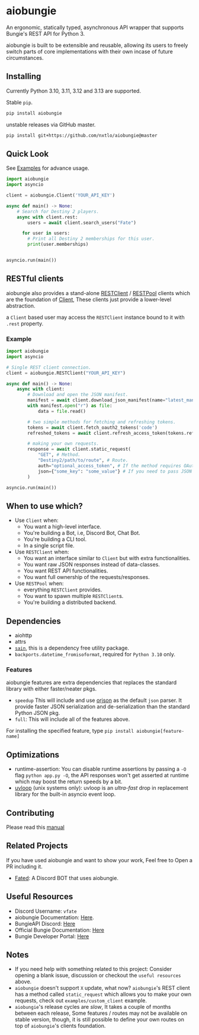 # aiobungie

An ergonomic, statically typed, asynchronous API wrapper that supports Bungie's REST API for Python 3.

aiobungie is built to be extensible and reusable, allowing its users to freely switch parts of core implementations with their own incase of future circumstances.

## Installing

Currently Python 3.10, 3.11, 3.12 and 3.13 are supported.

Stable `pip`.

```sh
pip install aiobungie
```

unstable releases via GitHub master.

```sh
pip install git+https://github.com/nxtlo/aiobungie@master
```

## Quick Look

See [Examples](https://github.com/nxtlo/aiobungie/tree/master/examples) for advance usage.

```py
import aiobungie
import asyncio

client = aiobungie.Client('YOUR_API_KEY')

async def main() -> None:
    # Search for Destiny 2 players.
    async with client.rest:
        users = await client.search_users("Fate")

      for user in users:
        # Print all Destiny 2 memberships for this user.
        print(user.memberships)


asyncio.run(main())
```

## RESTful clients

aiobungie also provides a stand-alone [RESTClient](https://nxtlo.github.io/aiobungie/aiobungie/rest.html#RESTClient) / [RESTPool](https://nxtlo.github.io/aiobungie/aiobungie/rest.html#RESTPool) clients which are the foundation of [Client](https://nxtlo.github.io/aiobungie/aiobungie/client.html#Client), These clients just provide a lower-level abstraction.

a `Client` based user may access the `RESTClient` instance bound to it with `.rest` property.

### Example

```py
import aiobungie
import asyncio

# Single REST client connection.
client = aiobungie.RESTClient("YOUR_API_KEY")

async def main() -> None:
    async with client:
        # Download and open the JSON manifest.
        manifest = await client.download_json_manifest(name="latest_manifest")
        with manifest.open("r") as file:
            data = file.read()

        # two simple methods for fetching and refreshing tokens.
        tokens = await client.fetch_oauth2_tokens('code')
        refreshed_tokens = await client.refresh_access_token(tokens.refresh_token)

        # making your own requests.
        response = await client.static_request(
            "GET", # Method.
            "Destiny2/path/to/route", # Route.
            auth="optional_access_token", # If the method requires OAuth2.
            json={"some_key": "some_value"} # If you need to pass JSON data.
        )

asyncio.run(main())
```

## When to use which?

* Use `Client` when:
  * You want a high-level interface.
  * You're building a Bot, i.e, Discord Bot, Chat Bot.
  * You're building a CLI tool.
  * In a single script file.
* Use `RESTClient` when:
  * You want an interface similar to `Client` but with extra functionalities.
  * You want raw JSON responses instead of data-classes.
  * You want REST API functionalities.
  * You want full ownership of the requests/responses.
* Use `RESTPool` when:
  * everything `RESTClient` provides.
  * You want to spawn multiple `RESTClient`s.
  * You're building a distributed backend.

## Dependencies

* aiohttp
* attrs
* [`sain`](https://github.com/nxtlo/sain), this is a dependency free utility package.
* `backports.datetime_fromisoformat`, required for `Python 3.10` only.

### Features

aiobungie features are extra dependencies that replaces the standard library with either faster/neater pkgs.

* `speedup`
This will include and use [orjson](https://github.com/ijl/orjson)
as the default `json` parser. It provide faster JSON serialization and de-serialization than the standard Python JSON pkg.
* `full`: This will include all of the features above.

For installing the specified feature, type `pip install aiobungie[feature-name]`

## Optimizations

* runtime-assertion: You can disable runtime assertions by passing a `-O` flag `python app.py -O`,
the API responses won't get asserted at runtime which may boost the return speeds by a bit.
* [uvloop](https://github.com/MagicStack/uvloop) (unix systems only): uvloop is an _ultra-fast_ drop in replacement library for the built-in asyncio event loop.

## Contributing

Please read this [manual](https://github.com/nxtlo/aiobungie/blob/master/CONTRIBUTING.md)

## Related Projects

If you have used aiobungie and want to show your work, Feel free to Open a PR including it.

* [Fated](https://github.com/nxtlo/Fated/blob/master/core/components/destiny.py): A Discord BOT that uses aiobungie.

## Useful Resources

* Discord Username: `vfate`
* aiobungie Documentation: [Here](https://nxtlo.github.io/aiobungie/).
* BungieAPI Discord: [Here](https://discord.gg/vP7VC7TKUG)
* Official Bungie Documentation: [Here](https://bungie-net.github.io/multi/index.html)
* Bungie Developer Portal: [Here](https://www.bungie.net/en/Application)

## Notes

* If you need help with something related to this project: Consider opening a blank issue, discussion or checkout the `useful resources` above.
* `aiobungie` doesn't support `X` update, what now? `aiobungie`'s REST client has a method called `static_request` which allows you to make your own requests, check out `examples/custom_client` example.
* `aiobungie`'s release cycles are _slow_, It takes a couple of months between each release, Some features / routes may not be available on stable version, though, it is still possible to define your own routes on top of `aiobungie`'s clients foundation.
